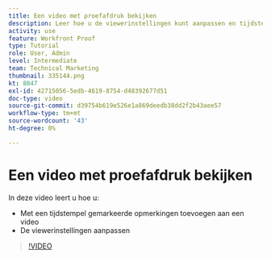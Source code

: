 ```yaml
---
title: Een video met proefafdruk bekijken
description: Leer hoe u de viewerinstellingen kunt aanpassen en tijdstempels kunt toevoegen aan een video met proefdrukken [!DNL  Workfront].
activity: use
feature: Workfront Proof
type: Tutorial
role: User, Admin
level: Intermediate
team: Technical Marketing
thumbnail: 335144.png
kt: 8847
exl-id: 42715056-5edb-4619-8754-d48392677d51
doc-type: video
source-git-commit: d39754b619e526e1a869deedb38dd2f2b43aee57
workflow-type: tm+mt
source-wordcount: '43'
ht-degree: 0%

---
```


# Een video met proefafdruk bekijken

In deze video leert u hoe u:

* Met een tijdstempel gemarkeerde opmerkingen toevoegen aan een video
* De viewerinstellingen aanpassen

>[!VIDEO](https://video.tv.adobe.com/v/335144/?quality=12)

<!--
## Learn more
* Review a video proof
-->
